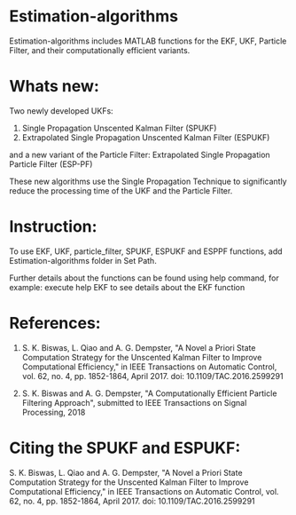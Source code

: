 # Estimation-algorithms
Estimation-algorithms includes MATLAB functions for the EKF, UKF, Particle Filter, and their computationally efficient variants.
# Whats new:
Two newly developed UKFs: 
1. Single Propagation Unscented Kalman Filter (SPUKF)
2. Extrapolated Single Propagation Unscented Kalman Filter (ESPUKF) 

and a new variant of the Particle Filter:
Extrapolated Single Propagation Particle Filter (ESP-PF)

These new algorithms use the Single Propagation Technique to significantly reduce the processing time of the UKF and the Particle Filter.

# Instruction:
To use EKF, UKF, particle_filter, SPUKF, ESPUKF and ESPPF functions, add Estimation-algorithms folder in Set Path.

Further details about the functions can be found using help command, for example: execute help EKF to see details about the EKF function

# References:
1. S. K. Biswas, L. Qiao and A. G. Dempster, "A Novel a Priori State Computation Strategy for the Unscented Kalman Filter to Improve Computational Efficiency," in IEEE Transactions on Automatic Control, vol. 62, no. 4, pp. 1852-1864, April 2017. doi: 10.1109/TAC.2016.2599291 

2. S. K. Biswas and A. G. Dempster, "A Computationally Efficient Particle Filtering Approach", submitted to IEEE Transactions on Signal Processing, 2018

# Citing the SPUKF and ESPUKF:
S. K. Biswas, L. Qiao and A. G. Dempster, "A Novel a Priori State Computation Strategy for the Unscented Kalman Filter to Improve Computational Efficiency," in IEEE Transactions on Automatic Control, vol. 62, no. 4, pp. 1852-1864, April 2017. doi: 10.1109/TAC.2016.2599291 

